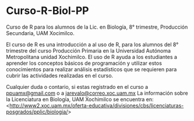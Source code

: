# Curso-R-Biol-PP
Curso de R para los alumnos de la Lic. en Biología, 8° trimestre, Producción Secundaria, UAM Xocimilco.

El curso de R es una introducción a al uso de R, para los alumnos del 8° trimestre del curso Producción Primaria en la Universidad Autónoma Metropolitana unidad Xochimilco. El uso de R ayuda a los estudiantes a aprender los conceptos básicos de programación y utilizar estos conocimientos para realizar análisis estadísticos que se requieren para cubrir las actividades realizadas en el curso.

Cualquier duda o contario, si estas registrado en el curso a ppuamx@gmail.com o a jarevalo@correo.xoc.uam.mx 
La información sobre la Licenciatura en Biología, UAM Xochimilco se encuentra en: <<http://www2.xoc.uam.mx/oferta-educativa/divisiones/cbs/licenciaturas-posgrados/pplic/biologia/>>
